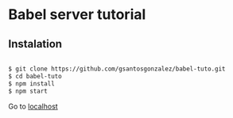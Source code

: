 # Babel server tutorial

## Instalation

```bash

$ git clone https://github.com/gsantosgonzalez/babel-tuto.git
$ cd babel-tuto
$ npm install
$ npm start
```

Go to [localhost](http://localhost:1337)